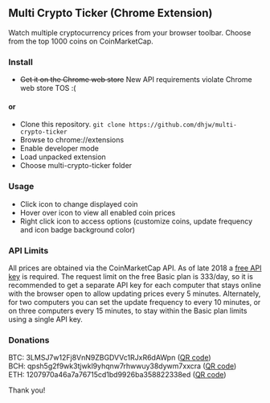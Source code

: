 ## Multi Crypto Ticker (Chrome Extension)
Watch multiple cryptocurrency prices from your browser toolbar. Choose from the top 1000 coins on CoinMarketCap.

### Install
- ~~Get it on the Chrome web store~~ New API requirements violate Chrome web store TOS :(

#### or
- Clone this repository. `git clone https://github.com/dhjw/multi-crypto-ticker`
- Browse to chrome://extensions
- Enable developer mode
- Load unpacked extension
- Choose multi-crypto-ticker folder

### Usage
- Click icon to change displayed coin
- Hover over icon to view all enabled coin prices
- Right click icon to access options (customize coins, update frequency and icon badge background color)

### API Limits
All prices are obtained via the CoinMarketCap API. As of late 2018 a [free API key](https://pro.coinmarketcap.com/) is required. The request limit on the free Basic plan is 333/day, so it is recommended to get a separate API key for each computer that stays online with the browser open to allow updating prices every 5 minutes. Alternately, for two computers you can set the update frequency to every 10 minutes, or on three computers every 15 minutes, to stay within the Basic plan limits using a single API key.

### Donations
BTC: 3LMSJ7w12Fj8VnN9ZBGDVVc1RJxR6dAWpn ([QR code](http://chart.apis.google.com/chart?chs=300x300&cht=qr&choe=ISO-8859-1&chl=3LMSJ7w12Fj8VnN9ZBGDVVc1RJxR6dAWpn))\
BCH: qpsh5g2f9wk3tjwkl9yhqnw7rhwwuy38dywm7xxcra ([QR code](http://chart.apis.google.com/chart?chs=300x300&cht=qr&choe=ISO-8859-1&chl=bitcoincash:qpsh5g2f9wk3tjwkl9yhqnw7rhwwuy38dywm7xxcra))\
ETH: 1207970a46a7a76715cd1bd9926ba358822338ed ([QR code](http://chart.apis.google.com/chart?chs=300x300&cht=qr&choe=ISO-8859-1&chl=1207970a46a7a76715cd1bd9926ba358822338ed))

Thank you!